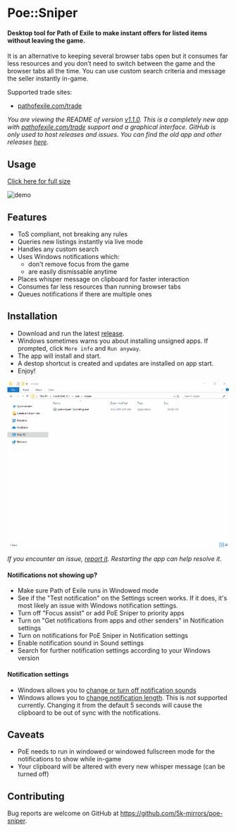 # Poe::Sniper

#### Desktop tool for Path of Exile to make instant offers for listed items without leaving the game.

It is an alternative to keeping several browser tabs open but it consumes far less resources and you don’t need to switch between the game and the browser tabs all the time. You can use custom search criteria and message the seller instantly in-game.

Supported trade sites:
- [pathofexile.com/trade](https://www.pathofexile.com/trade/search/)

*You are viewing the README of version [v1.1.0](/../../releases/tag/v1.1.0). This is a completely new app with [pathofexile.com/trade](https://www.pathofexile.com/trade/search/) support and a graphical interface. GitHub is only used to host releases and issues. You can find the old app and other releases [here](/../../releases).*

## Usage

[Click here for full size](https://i.imgur.com/wn8kSQD.gifv)

![demo](demo.gif)

## Features

- ToS compliant, not breaking any rules
- Queries new listings instantly via live mode
- Handles any custom search
- Uses Windows notifications which:
  - don't remove focus from the game
  - are easily dismissable anytime
- Places whisper message on clipboard for faster interaction
- Consumes far less resources than running browser tabs
- Queues notifications if there are multiple ones

## Installation

- Download and run the latest [release](https://github.com/5k-mirrors/poe-sniper/releases).
- Windows sometimes warns you about installing unsigned apps. If prompted, click `More info` and `Run anyway`.
- The app will install and start.
- A destop shortcut is created and updates are installed on app start.
- Enjoy!

![install](install.gif)

*If you encounter an issue, [report it](/../../issues/new). Restarting the app can help resolve it.*

#### Notifications not showing up?

- Make sure Path of Exile runs in Windowed mode
- See if the "Test notification" on the Settings screen works. If it does, it's most likely an issue with Windows notification settings.
- Turn off "Focus assist" or add PoE Sniper to priority apps
- Turn on "Get notifications from apps and other senders" in Notification settings
- Turn on notifications for PoE Sniper in Notification settings
- Enable notification sound in Sound settings
- Search for further notification settings according to your Windows version

#### Notification settings

- Windows allows you to [change or turn off notification sounds](https://www.google.com/search?q=windows+notification+sound)
- Windows allows you to [change notification length](https://www.google.com/search?q=windows+notification+length). This is _not_ supported currently. Changing it from the default 5 seconds will cause the clipboard to be out of sync with the notifications.

## Caveats

- PoE needs to run in windowed or windowed fullscreen mode for the notifications to show while in-game
- Your clipboard will be altered with every new whisper message (can be turned off)

## Contributing

Bug reports are welcome on GitHub at https://github.com/5k-mirrors/poe-sniper.
